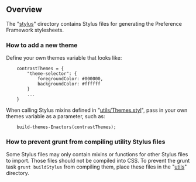 ## Overview ##

The "[stylus](./)" directory contains Stylus files for generating the Preference Framework stylesheets.

### How to add a new theme ###

Define your own themes variable that looks like:

```
    contrastThemes = {
        "theme-selector": {
            foregroundColor: #000000,
            backgroundColor: #ffffff
        }
        ...
    }
```

When calling Stylus mixins defined in "[utils/Themes.styl](./utils/Themes.styl)", pass in your own themes variable as a parameter, such as:

```
    build-themes-Enactors(contrastThemes);
```

### How to prevent grunt from compiling utility Stylus files ###
Some Stylus files may only contain mixins or functions for other Stylus files to import. Those files should not be compiled into CSS. To prevent the grunt task `grunt buildStylus` from compiling them, place these files in the "[utils](./utils)" directory.
